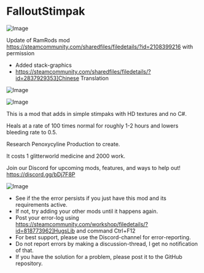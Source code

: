 # FalloutStimpak

![Image](https://i.imgur.com/buuPQel.png)

Update of RamRods mod
https://steamcommunity.com/sharedfiles/filedetails/?id=2108399216
with permission

- Added stack-graphics
- https://steamcommunity.com/sharedfiles/filedetails/?id=2837929353]Chinese Translation

![Image](https://i.imgur.com/pufA0kM.png)

	
![Image](https://i.imgur.com/Z4GOv8H.png)

This is a mod that adds in simple stimpaks with HD textures and no C#.

Heals at a rate of 100 times normal for roughly 1-2 hours and lowers bleeding rate to 0.5.

Research Penoxycyline Production to create.

It costs 1 glitterworld medicine and 2000 work.

Join our Discord for upcoming mods, features, and ways to help out!
https://discord.gg/bDj7F8P

![Image](https://i.imgur.com/PwoNOj4.png)



-  See if the the error persists if you just have this mod and its requirements active.
-  If not, try adding your other mods until it happens again.
-  Post your error-log using https://steamcommunity.com/workshop/filedetails/?id=818773962]HugsLib and command Ctrl+F12
-  For best support, please use the Discord-channel for error-reporting.
-  Do not report errors by making a discussion-thread, I get no notification of that.
-  If you have the solution for a problem, please post it to the GitHub repository.




